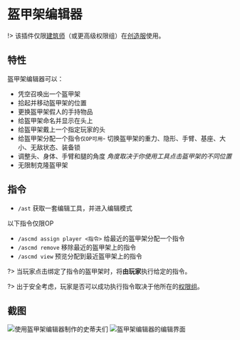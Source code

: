 # 盔甲架编辑器

!> 该插件仅限[建筑师](/main/groups.md)（或更高级权限组）在[创造服](/servers/creative.md)使用。

## 特性

盔甲架编辑器可以：

- 凭空召唤出一个盔甲架
- 拾起并移动盔甲架的位置
- 更换盔甲架假人的手持物品
- 给盔甲架命名并显示在头上
- 给盔甲架戴上一个指定玩家的头
- 给盔甲架分配一个指令`仅OP可用`- 切换盔甲架的重力、隐形、手臂、基座、大小、无敌状态、装备锁
- 调整头、身体、手臂和腿的角度 *角度取决于你使用工具点击盔甲架的不同位置*
- 无限制克隆盔甲架

## 指令

- `/ast` 获取一套编辑工具，并进入编辑模式

以下指令仅限OP

- `/ascmd assign player <指令>` 给最近的盔甲架分配一个指令
- `/ascmd remove` 移除最近的盔甲架上的指令
- `/ascmd view` 预览分配到最近盔甲架上的指令

?> 当玩家点击绑定了指令的盔甲架时，将**由玩家**执行给定的指令。

?> 出于安全考虑，玩家是否可以成功执行指令取决于他所在的[权限组](/main/groups.md)。

## 截图

![使用盔甲架编辑器制作的史蒂夫们](https://mimaru-jp.oss-ap-northeast-1.aliyuncs.com/images/ast-showcase-2.jpg ':class=img-small')
![盔甲架编辑器的编辑界面](https://mimaru-jp.oss-ap-northeast-1.aliyuncs.com/images/ast-showcase-1.jpg ':class=img-small')
